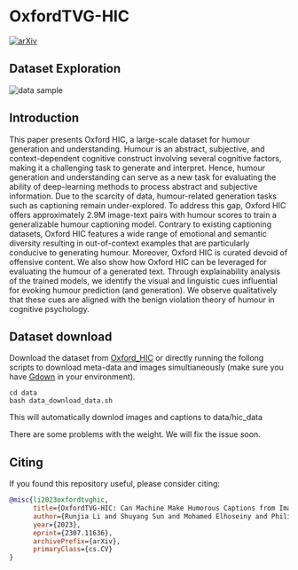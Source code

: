 # OxfordTVG-HIC
[![arXiv](https://img.shields.io/badge/arXiv-2307.11636-b31b1b.svg?style=flat)](https://arxiv.org/abs/2307.11636)

## Dataset Exploration
![data sample](doc/hic_data_demo.jpg) 

## Introduction
This paper presents Oxford HIC, a large-scale dataset for humour generation and understanding. Humour is an abstract, subjective, and context-dependent cognitive construct involving several cognitive factors, making it a challenging task to generate and interpret. Hence, humour generation and understanding can serve as a new task for evaluating the ability of deep-learning methods to process abstract and subjective information.
Due to the scarcity of data, humour-related generation tasks such as captioning remain under-explored.
To address this gap, Oxford HIC offers approximately 2.9M image-text pairs with humour scores to train a generalizable humour captioning model.
Contrary to existing captioning datasets, Oxford HIC features a wide range of emotional and semantic diversity resulting in out-of-context examples that are particularly conducive to generating humour. Moreover, Oxford HIC is curated devoid of offensive content.
We also show how Oxford HIC can be leveraged for evaluating the humour of a generated text. 
Through explainability analysis of the trained models, we identify the visual and linguistic cues influential for evoking humour prediction (and generation). We observe qualitatively that these cues are aligned with the benign violation theory of humour in cognitive psychology.



## Dataset download
Download the dataset from [Oxford_HIC](https://drive.google.com/drive/folders/1BDuUcMeaWrFD8TwgHLhFPkuAwmoHaVNQ) 
or directly running the follong scripts to download meta-data and images simultianeously (make sure you have [Gdown](https://github.com/wkentaro/gdown) in your environment). 

```
cd data
bash data_download_data.sh
```

This will automatically downlod images and captions to data/hic_data




<!-- ## Demo weight download -->
There are some problems with the weight. We will fix the issue soon.
<!-- Download the pre-trained checkpoints on MiniGPT4 and CLIPCap

|                                MiniGPT4                                |                               CLIPCap                              |
:------------------------------------------------------------------------------------------------:|:----------------------------------------------------------------------------------------------:
 [Downlad](https://drive.google.com/file/d/1a4zLvaiDBr-36pasffmgpvH5P7CKmpze/view?usp=share_link) | [Download](https://drive.google.com/file/d/1lwI3T81QtbVtIcJ7jsRxdxBI1bh_4wy7/view?usp=sharing) 


We recommend trying MiniGPT4 first since it has quite a strong abstract understanding ability derived from its Large Language Model decoder (Vicuna), which facilitates humour generation and understanding. Suppose you download the pth file in the path MODEL_DIR

For specifically how to use the models please refer to
[CLIPCAP.md](clipcap/CLIPCAP.md) and [MINIGPT-4.md](minigpt4/MINIGPT-4.md) for further details -->


## Citing

If you found this repository useful, please consider citing:

```bibtex
@misc{li2023oxfordtvghic,
      title={OxfordTVG-HIC: Can Machine Make Humorous Captions from Images?}, 
      author={Runjia Li and Shuyang Sun and Mohamed Elhoseiny and Philip Torr},
      year={2023},
      eprint={2307.11636},
      archivePrefix={arXiv},
      primaryClass={cs.CV}
}

```


